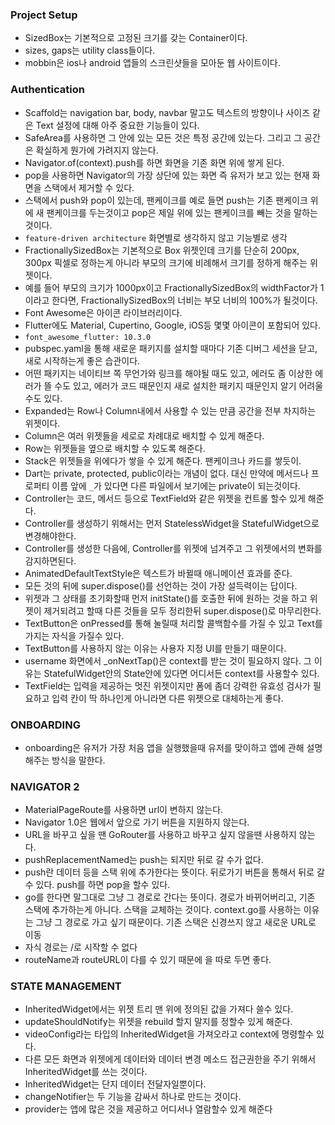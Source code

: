 ### Project Setup

- SizedBox는 기본적으로 고정된 크기를 갖는 Container이다.
- sizes, gaps는 utility class들이다.
- mobbin은 ios나 android 앱들의 스크린샷들을 모아둔 웹 사이트이다.

### Authentication

- Scaffold는 navigation bar, body, navbar 말고도 텍스트의 방향이나 사이즈 같은 Text 설정에 대해 아주 중요한 기능들이 있다.
- SafeArea를 사용하면 그 안에 있는 모든 것은 특정 공간에 있는다. 그리고 그 공간은 확실하게 뭔가에 가려지지 않는다.
- Navigator.of(context).push를 하면 화면을 기존 화면 위에 쌓게 된다.
- pop을 사용하면 Navigator의 가장 상단에 있는 화면 즉 유저가 보고 있는 현재 화면을 스택에서 제거할 수 있다.
- 스택에서 push와 pop이 있는데, 팬케이크를 예로 들면 push는 기존 팬케이크 위에 새 팬케이크를 두는것이고 pop은 제일 위에 있는 팬케이크를 빼는 것을 말하는것이다.
- `feature-driven architecture` 화면별로 생각하지 않고 기능별로 생각
- FractionallySizedBox는 기본적으로 Box 위젯인데 크기를 단순히 200px, 300px 픽셀로 정하는게 아니라 부모의 크기에 비례해서 크기를 정하게 해주는 위젯이다.
- 예를 들어 부모의 크기가 1000px이고 FractionallySizedBox의 widthFactor가 1이라고 한다면, FractionallySizedBox의 너비는 부모 너비의 100%가 될것이다.
- Font Awesome은 아이콘 라이브러리이다.
- Flutter에도 Material, Cupertino, Google, iOS등 몇몇 아이콘이 포함되어 있다.
- `font_awesome_flutter: 10.3.0`
- pubspec.yaml을 통해 새로운 패키지를 설치할 때마다 기존 디버그 세션을 닫고, 새로 시작하는게 좋은 습관이다.
- 어떤 패키지는 네이티브 쪽 무언가와 링크를 해야될 때도 있고, 에러도 좀 이상한 에러가 뜰 수도 있고, 에러가 코드 때문인지 새로 설치한 패키지 때문인지 알기 어려울 수도 있다.
- Expanded는 Row나 Column내에서 사용할 수 있는 만큼 공간을 전부 차지하는 위젯이다.
- Column은 여러 위젯들을 세로로 차례대로 배치할 수 있게 해준다.
- Row는 위젯들을 옆으로 배치할 수 있도록 해준다.
- Stack은 위젯들을 위에다가 쌓을 수 있게 해준다. 팬케이크나 카드를 쌓듯이.
- Dart는 private, protected, public이라는 개념이 없다. 대신 만약에 메서드나 프로퍼티 이름 앞에 `_`가 있다면 다른 파일에서 보기에는 private이 되는것이다.
- Controller는 코드, 메서드 등으로 TextField와 같은 위젯을 컨트롤 할수 있게 해준다.
- Controller를 생성하기 위해서는 먼저 StatelessWidget을 StatefulWidget으로 변경해야한다.
- Controller를 생성한 다음에, Controller를 위젯에 넘겨주고 그 위젯에서의 변화를 감지하면된다.
- AnimatedDefaultTextStyle은 텍스트가 바뀔때 애니메이션 효과를 준다.
- 모든 것의 뒤에 super.dispose()를 선언하는 것이 가장 설득력이는 답이다.
- 위젯과 그 상태를 초기화할때 먼저 initState()를 호출한 뒤에 원하는 것을 하고 위젯이 제거되려고 할때 다른 것들을 모두 정리한뒤 super.dispose()로 마무리한다.
- TextButton은 onPressed를 통해 눌릴때 처리할 콜백함수를 가질 수 있고 Text를 가지는 자식을 가질수 있다.
- TextButton를 사용하지 않는 이유는 사용자 지정 UI를 만들기 때문이다.
- username 화면에서 \_onNextTap()은 context를 받는 것이 필요하지 않다. 그 이유는 StatefulWidget안의 State안에 있다면 어디서든 context를 사용할수 있다.
- TextField는 입력을 제공하는 멋진 위젯이지만 폼에 좀더 강력한 유효성 검사가 필요하고 입력 칸이 딱 하나인게 아니라면 다른 위젯으로 대체하는게 좋다.

### ONBOARDING

- onboarding은 유저가 가장 처음 앱을 실행했을때 유저를 맞이하고 앱에 관해 설명해주는 방식을 말한다.

### NAVIGATOR 2

- MaterialPageRoute를 사용하면 url이 변하지 않는다.
- Navigator 1.0은 웹에서 앞으로 가기 버튼을 지원하지 않는다.
- URL을 바꾸고 싶을 땐 GoRouter를 사용하고 바꾸고 싶지 않을땐 사용하지 않는다.
- pushReplacementNamed는 push는 되지만 뒤로 갈 수가 없다.
- push란 데이터 등을 스택 위에 추가한다는 뜻이다. 뒤로가기 버튼을 통해서 뒤로 갈수 있다. push를 하면 pop을 할수 있다.
- go를 한다면 말그대로 그냥 그 경로로 간다는 뜻이다. 경로가 바뀌어버리고, 기존 스택에 추가하는게 아니다. 스택을 교체하는 것이다. context.go를 사용하는 이유는 그냥 그 경로로 가고 싶기 때문이다. 기존 스택은 신경쓰지 않고 새로운 URL로 이동
- 자식 경로는 /로 시작할 수 없다
- routeName과 routeURL이 다를 수 있기 때문에 을 따로 두면 좋다.

### STATE MANAGEMENT

- InheritedWidget에서는 위젯 트리 맨 위에 정의된 값을 가져다 쓸수 있다.
- updateShouldNotify는 위젯을 rebuild 할지 말지를 정할수 있게 해준다.
- videoConfig라는 타입의 InheritedWidget을 가져오라고 context에 명령할수 있다.
- 다른 모든 화면과 위젯에게 데이터와 데이터 변경 메소드 접근권한을 주기 위해서 InheritedWidget를 쓰는 것이다.
- InheritedWidget는 단지 데이터 전달자일뿐이다.
- changeNotifier는 두 기능을 감싸서 하나로 만드는 것이다.
- provider는 앱에 많은 것을 제공하고 어디서나 열람할수 있게 해준다
